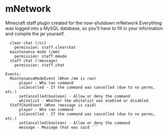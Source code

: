 # mNetwork
Minecraft staff plugin created for the now-shutdown mNetwork
Everything was logged into a MySQL database, so you'll have to fill in your information and compile the jar yourself.

```Commands:
  clear chat (/cc)
    permission: staff.clearchat
  maintenance mode (/mm)
    permission: staff.mmode
  staff chat (!message)
    permission: staff.chat

Events:
  MaintenanceModeEvent (When /mm is ran)
      player - Who ran command
      isCancelled - If the command was cancelled (due to no perms, etc.)
      setCancelled(boolean) - Allow or deny the command 
      whitelist - Whether the whitelist was enabled or disabled
  StaffChatEvent (When !message is said)
      player - Who ran command
      isCancelled - If the command was cancelled (due to no perms, etc.)
      setCancelled(boolean) - Allow or deny the command 
      message - Message that was said ```
    
      
